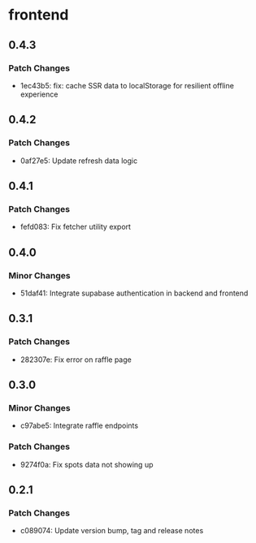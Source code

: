 # frontend

## 0.4.3

### Patch Changes

- 1ec43b5: fix: cache SSR data to localStorage for resilient offline experience

## 0.4.2

### Patch Changes

- 0af27e5: Update refresh data logic

## 0.4.1

### Patch Changes

- fefd083: Fix fetcher utility export

## 0.4.0

### Minor Changes

- 51daf41: Integrate supabase authentication in backend and frontend

## 0.3.1

### Patch Changes

- 282307e: Fix error on raffle page

## 0.3.0

### Minor Changes

- c97abe5: Integrate raffle endpoints

### Patch Changes

- 9274f0a: Fix spots data not showing up

## 0.2.1

### Patch Changes

- c089074: Update version bump, tag and release notes
